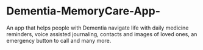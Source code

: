 # Dementia-MemoryCare-App-
An app that helps people with Dementia navigate life with daily medicine reminders, voice assisted journaling, contacts and images of loved ones, an emergency button to call and many more.
